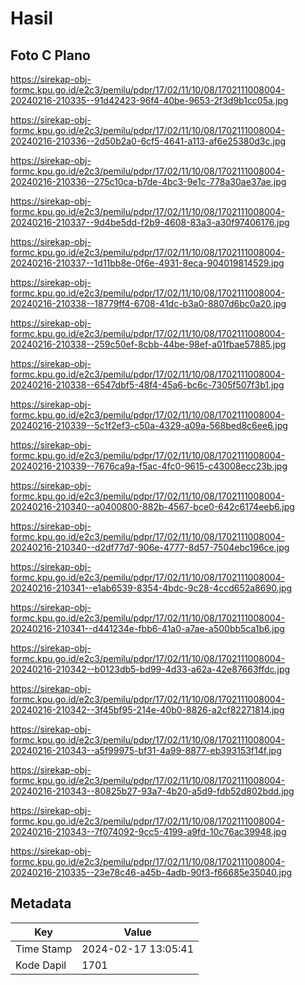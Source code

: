 # Hasil

## Foto C Plano

https://sirekap-obj-formc.kpu.go.id/e2c3/pemilu/pdpr/17/02/11/10/08/1702111008004-20240216-210335--91d42423-96f4-40be-9653-2f3d9b1cc05a.jpg

https://sirekap-obj-formc.kpu.go.id/e2c3/pemilu/pdpr/17/02/11/10/08/1702111008004-20240216-210336--2d50b2a0-6cf5-4641-a113-af6e25380d3c.jpg

https://sirekap-obj-formc.kpu.go.id/e2c3/pemilu/pdpr/17/02/11/10/08/1702111008004-20240216-210336--275c10ca-b7de-4bc3-9e1c-778a30ae37ae.jpg

https://sirekap-obj-formc.kpu.go.id/e2c3/pemilu/pdpr/17/02/11/10/08/1702111008004-20240216-210337--9d4be5dd-f2b9-4608-83a3-a30f97406176.jpg

https://sirekap-obj-formc.kpu.go.id/e2c3/pemilu/pdpr/17/02/11/10/08/1702111008004-20240216-210337--1d11bb8e-0f6e-4931-8eca-904019814529.jpg

https://sirekap-obj-formc.kpu.go.id/e2c3/pemilu/pdpr/17/02/11/10/08/1702111008004-20240216-210338--18779ff4-6708-41dc-b3a0-8807d6bc0a20.jpg

https://sirekap-obj-formc.kpu.go.id/e2c3/pemilu/pdpr/17/02/11/10/08/1702111008004-20240216-210338--259c50ef-8cbb-44be-98ef-a01fbae57885.jpg

https://sirekap-obj-formc.kpu.go.id/e2c3/pemilu/pdpr/17/02/11/10/08/1702111008004-20240216-210338--6547dbf5-48f4-45a6-bc6c-7305f507f3b1.jpg

https://sirekap-obj-formc.kpu.go.id/e2c3/pemilu/pdpr/17/02/11/10/08/1702111008004-20240216-210339--5c1f2ef3-c50a-4329-a09a-568bed8c6ee6.jpg

https://sirekap-obj-formc.kpu.go.id/e2c3/pemilu/pdpr/17/02/11/10/08/1702111008004-20240216-210339--7676ca9a-f5ac-4fc0-9615-c43008ecc23b.jpg

https://sirekap-obj-formc.kpu.go.id/e2c3/pemilu/pdpr/17/02/11/10/08/1702111008004-20240216-210340--a0400800-882b-4567-bce0-642c6174eeb6.jpg

https://sirekap-obj-formc.kpu.go.id/e2c3/pemilu/pdpr/17/02/11/10/08/1702111008004-20240216-210340--d2df77d7-906e-4777-8d57-7504ebc196ce.jpg

https://sirekap-obj-formc.kpu.go.id/e2c3/pemilu/pdpr/17/02/11/10/08/1702111008004-20240216-210341--e1ab6539-8354-4bdc-9c28-4ccd652a8690.jpg

https://sirekap-obj-formc.kpu.go.id/e2c3/pemilu/pdpr/17/02/11/10/08/1702111008004-20240216-210341--d441234e-fbb6-41a0-a7ae-a500bb5ca1b6.jpg

https://sirekap-obj-formc.kpu.go.id/e2c3/pemilu/pdpr/17/02/11/10/08/1702111008004-20240216-210342--b0123db5-bd99-4d33-a62a-42e87663ffdc.jpg

https://sirekap-obj-formc.kpu.go.id/e2c3/pemilu/pdpr/17/02/11/10/08/1702111008004-20240216-210342--3f45bf95-214e-40b0-8826-a2cf82271814.jpg

https://sirekap-obj-formc.kpu.go.id/e2c3/pemilu/pdpr/17/02/11/10/08/1702111008004-20240216-210343--a5f99975-bf31-4a99-8877-eb393153f14f.jpg

https://sirekap-obj-formc.kpu.go.id/e2c3/pemilu/pdpr/17/02/11/10/08/1702111008004-20240216-210343--80825b27-93a7-4b20-a5d9-fdb52d802bdd.jpg

https://sirekap-obj-formc.kpu.go.id/e2c3/pemilu/pdpr/17/02/11/10/08/1702111008004-20240216-210343--7f074092-9cc5-4199-a9fd-10c76ac39948.jpg

https://sirekap-obj-formc.kpu.go.id/e2c3/pemilu/pdpr/17/02/11/10/08/1702111008004-20240216-210335--23e78c46-a45b-4adb-90f3-f66685e35040.jpg


## Metadata

| Key        | Value               |
| ---------- | ------------------- |
| Time Stamp | 2024-02-17 13:05:41 |
| Kode Dapil | 1701                |



